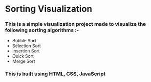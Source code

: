 # Sorting Visualization
### This is a simple visualization project made to visualize the following sorting algorithms :- 
- Bubble Sort 
- Selection Sort
- Insertion Sort
- Quick Sort
- Merge Sort

### This is built using HTML, CSS, JavaScript <br/>
